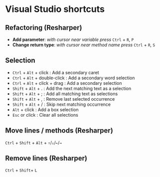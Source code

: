 # Visual Studio shortcuts

## Refactoring (Resharper)
- **Add parameter**: _with cursor near variable press_ `Ctrl` + `R`, `P`
- **Change return type**: _with cursor near method name press_ `Ctrl` + `R`, `S`


## Selection

- `Ctrl` + `Alt` + click : Add a secondary caret
- `Ctrl` + `Alt` + double-click : Add a secondary word selection
- `Ctrl` + `Alt` + click + drag : Add a secondary selection
- `Shift` + `Alt` + . : Add the next matching text as a selection
- `Shift` + `Alt` + ; : Add all matching text as selections
- `Shift` + `Alt` + , : Remove last selected occurrence
- `Shift` + `Alt` + / : Skip next matching occurrence
- `Alt` + click : Add a box selection
- `Esc` or click : Clear all selections

## Move lines / methods (Resharper)
`Ctrl` + `Shift` + `Alt` + `↑`/`↓`/`←`/`→`

## Remove lines (Resharper)
`Ctrl` + `Shift`+ `L`
